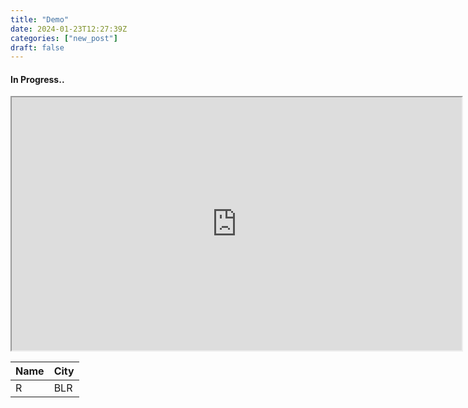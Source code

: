 ```yaml
---
title: "Demo"
date: 2024-01-23T12:27:39Z
categories: ["new_post"]
draft: false
---
```


#### **In Progress..**

<iframe width="720" height="405"
    src="https://www.youtube.com/embed/tgbNymZ7vqY">
</iframe>


  Name  |  City  |
  -------------- |---------------- |
R  |  BLR  |


